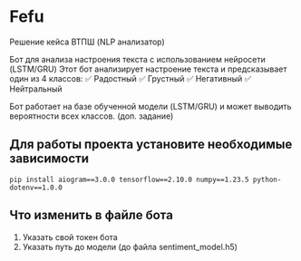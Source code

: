 # Fefu
Решение кейса ВТПШ (NLP анализатор)

Бот для анализа настроения текста с использованием нейросети (LSTM/GRU)
Этот бот анализирует настроение текста и предсказывает один из 4 классов:
✅ Радостный
✅ Грустный
✅ Негативный 
✅ Нейтральный 

Бот работает на базе обученной модели (LSTM/GRU) и может выводить вероятности всех классов. (доп. задание)

## Для работы проекта установите необходимые зависимости

```pip install aiogram==3.0.0 tensorflow==2.10.0 numpy==1.23.5 python-dotenv==1.0.0 ```

## Что изменить в файле бота
1. Указать свой токен бота
2. Указать путь до модели (до файла sentiment_model.h5)
